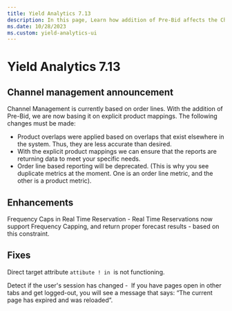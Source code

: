 ```yaml
---
title: Yield Analytics 7.13
description: In this page, Learn how addition of Pre-Bid affects the Channel Management.  
ms.date: 10/28/2023
ms.custom: yield-analytics-ui
---
```


# Yield Analytics 7.13

## Channel management announcement

Channel Management is currently based on order lines. With the addition of Pre-Bid, we are now basing it on explicit product mappings. The following changes must be made:

- Product overlaps were applied based on overlaps that exist elsewhere in the system. Thus, they are less accurate than desired.
- With the explicit product mappings we can ensure that the reports are returning data to meet your specific needs.
- Order line based reporting will be deprecated. (This is why you see duplicate metrics at the moment. One is an order line metric, and the other is a product metric).

## Enhancements

Frequency Caps in Real Time Reservation - Real Time Reservations now support Frequency Capping, and return proper forecast results - based on this constraint.

## Fixes

Direct target attribute `attibute ! in`  is not functioning.

Detect if the user's session has changed -  If you have pages open in other tabs and get logged-out, you will see a message that says: “The current page has expired and was reloaded”.

